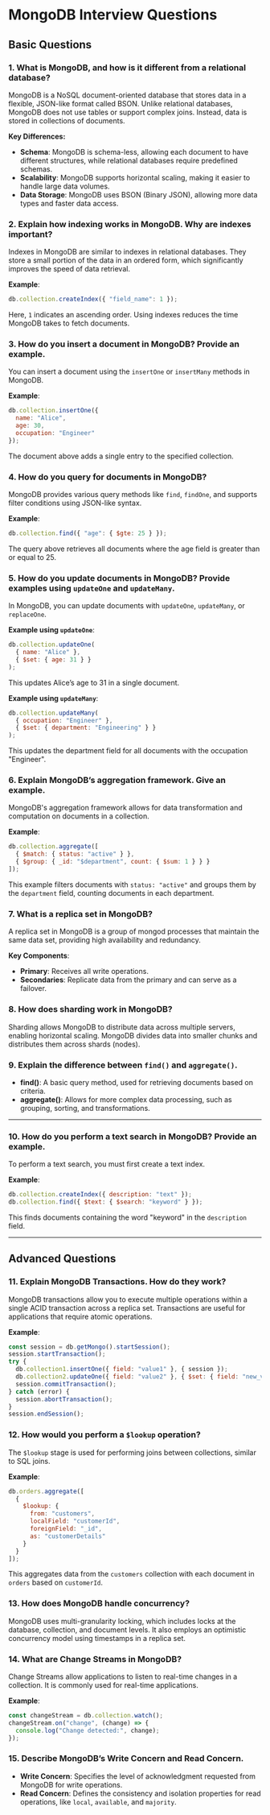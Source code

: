 # MongoDB Interview Questions
 
## Basic Questions
 
### 1. What is MongoDB, and how is it different from a relational database?
 
MongoDB is a NoSQL document-oriented database that stores data in a flexible, JSON-like format called BSON. Unlike relational databases, MongoDB does not use tables or support complex joins. Instead, data is stored in collections of documents.
 
**Key Differences:**
 
- **Schema**: MongoDB is schema-less, allowing each document to have different structures, while relational databases require predefined schemas.
- **Scalability**: MongoDB supports horizontal scaling, making it easier to handle large data volumes.
- **Data Storage**: MongoDB uses BSON (Binary JSON), allowing more data types and faster data access.
 
### 2. Explain how indexing works in MongoDB. Why are indexes important?
 
Indexes in MongoDB are similar to indexes in relational databases. They store a small portion of the data in an ordered form, which significantly improves the speed of data retrieval.
 
**Example**:
```javascript
db.collection.createIndex({ "field_name": 1 });
```
 
Here, `1` indicates an ascending order. Using indexes reduces the time MongoDB takes to fetch documents.
 
### 3. How do you insert a document in MongoDB? Provide an example.
 
You can insert a document using the `insertOne` or `insertMany` methods in MongoDB.
 
**Example**:
```javascript
db.collection.insertOne({
  name: "Alice",
  age: 30,
  occupation: "Engineer"
});
```
 
The document above adds a single entry to the specified collection.
 
### 4. How do you query for documents in MongoDB?
 
MongoDB provides various query methods like `find`, `findOne`, and supports filter conditions using JSON-like syntax.
 
**Example**:
```javascript
db.collection.find({ "age": { $gte: 25 } });
```
 
The query above retrieves all documents where the age field is greater than or equal to 25.
 
### 5. How do you update documents in MongoDB? Provide examples using `updateOne` and `updateMany`.
 
In MongoDB, you can update documents with `updateOne`, `updateMany`, or `replaceOne`.
 
**Example using `updateOne`**:
```javascript
db.collection.updateOne(
  { name: "Alice" },
  { $set: { age: 31 } }
);
```
 
This updates Alice’s age to 31 in a single document.
 
**Example using `updateMany`**:
```javascript
db.collection.updateMany(
  { occupation: "Engineer" },
  { $set: { department: "Engineering" } }
);
```
 
This updates the department field for all documents with the occupation "Engineer".
 
### 6. Explain MongoDB’s aggregation framework. Give an example.
 
MongoDB's aggregation framework allows for data transformation and computation on documents in a collection.
 
**Example**:
```javascript
db.collection.aggregate([
  { $match: { status: "active" } },
  { $group: { _id: "$department", count: { $sum: 1 } } }
]);
```
 
This example filters documents with `status: "active"` and groups them by the `department` field, counting documents in each department.
 
### 7. What is a replica set in MongoDB?
 
A replica set in MongoDB is a group of mongod processes that maintain the same data set, providing high availability and redundancy.
 
**Key Components**:
- **Primary**: Receives all write operations.
- **Secondaries**: Replicate data from the primary and can serve as a failover.
 
### 8. How does sharding work in MongoDB?
 
Sharding allows MongoDB to distribute data across multiple servers, enabling horizontal scaling. MongoDB divides data into smaller chunks and distributes them across shards (nodes).
 
### 9. Explain the difference between `find()` and `aggregate()`.
 
- **find()**: A basic query method, used for retrieving documents based on criteria.
- **aggregate()**: Allows for more complex data processing, such as grouping, sorting, and transformations.
 
---
 
### 10. How do you perform a text search in MongoDB? Provide an example.
 
To perform a text search, you must first create a text index.
 
**Example**:
```javascript
db.collection.createIndex({ description: "text" });
db.collection.find({ $text: { $search: "keyword" } });
```
 
This finds documents containing the word "keyword" in the `description` field.
 
---
 
## Advanced Questions
 
### 11. Explain MongoDB Transactions. How do they work?
 
MongoDB transactions allow you to execute multiple operations within a single ACID transaction across a replica set. Transactions are useful for applications that require atomic operations.
 
**Example**:
```javascript
const session = db.getMongo().startSession();
session.startTransaction();
try {
  db.collection1.insertOne({ field: "value1" }, { session });
  db.collection2.updateOne({ field: "value2" }, { $set: { field: "new_value" } }, { session });
  session.commitTransaction();
} catch (error) {
  session.abortTransaction();
}
session.endSession();
```
 
### 12. How would you perform a `$lookup` operation?
 
The `$lookup` stage is used for performing joins between collections, similar to SQL joins.
 
**Example**:
```javascript
db.orders.aggregate([
  {
    $lookup: {
      from: "customers",
      localField: "customerId",
      foreignField: "_id",
      as: "customerDetails"
    }
  }
]);
```
 
This aggregates data from the `customers` collection with each document in `orders` based on `customerId`.
 
### 13. How does MongoDB handle concurrency?
 
MongoDB uses multi-granularity locking, which includes locks at the database, collection, and document levels. It also employs an optimistic concurrency model using timestamps in a replica set.
 
### 14. What are Change Streams in MongoDB?
 
Change Streams allow applications to listen to real-time changes in a collection. It is commonly used for real-time applications.
 
**Example**:
```javascript
const changeStream = db.collection.watch();
changeStream.on("change", (change) => {
  console.log("Change detected:", change);
});
```
 
### 15. Describe MongoDB’s Write Concern and Read Concern.
 
- **Write Concern**: Specifies the level of acknowledgment requested from MongoDB for write operations.
- **Read Concern**: Defines the consistency and isolation properties for read operations, like `local`, `available`, and `majority`.